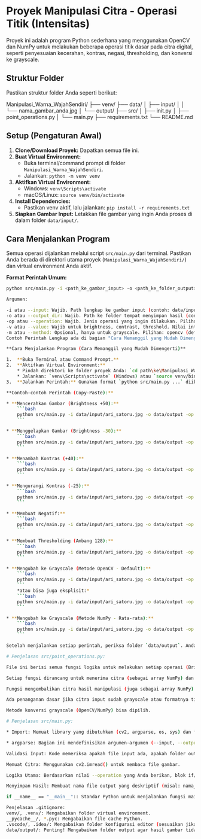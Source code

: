 # Proyek Manipulasi Citra - Operasi Titik (Intensitas)

Proyek ini adalah program Python sederhana yang menggunakan OpenCV dan NumPy untuk melakukan beberapa operasi titik dasar pada citra digital, seperti penyesuaian kecerahan, kontras, negasi, thresholding, dan konversi ke grayscale.

## Struktur Folder

Pastikan struktur folder Anda seperti berikut:

Manipulasi_Warna_WajahSendiri/
├── venv/
├── data/
│   ├── input/
│   │   └── nama_gambar_anda.jpg
│   └── output/
├── src/
│   ├── init.py
│   ├── point_operations.py
│   └── main.py
├── requirements.txt
└── README.md

## Setup (Pengaturan Awal)

1.  **Clone/Download Proyek:** Dapatkan semua file ini.
2.  **Buat Virtual Environment:**
    * Buka terminal/command prompt di folder `Manipulasi_Warna_WajahSendiri`.
    * Jalankan: `python -m venv venv`
3.  **Aktifkan Virtual Environment:**
    * Windows: `venv\Scripts\activate`
    * macOS/Linux: `source venv/bin/activate`
4.  **Install Dependencies:**
    * Pastikan venv aktif, lalu jalankan: `pip install -r requirements.txt`
5.  **Siapkan Gambar Input:** Letakkan file gambar yang ingin Anda proses di dalam folder `data/input/`.

## Cara Menjalankan Program

Semua operasi dijalankan melalui script `src/main.py` dari terminal. Pastikan Anda berada di direktori utama proyek (`Manipulasi_Warna_WajahSendiri/`) dan virtual environment Anda aktif.

**Format Perintah Umum:**

```bash
python src/main.py -i <path_ke_gambar_input> -o <path_ke_folder_output> -op <nama_operasi> [opsi_tambahan]

Argumen:

-i atau --input: Wajib. Path lengkap ke gambar input (contoh: data/input/ari_satoru.jpg).
-o atau --output_dir: Wajib. Path ke folder tempat menyimpan hasil (contoh: data/output).
-op atau --operation: Wajib. Jenis operasi yang ingin dilakukan. Pilihan: brightness, contrast, negative, threshold, grayscale.
-v atau --value: Wajib untuk brightness, contrast, threshold. Nilai integer untuk operasi tersebut.
-m atau --method: Opsional, hanya untuk grayscale. Pilihan: opencv (default) atau numpy.
Contoh Perintah Lengkap ada di bagian "Cara Memanggil yang Mudah Dimengerti" di bawah.

**Cara Menjalankan Program (Cara Memanggil yang Mudah Dimengerti)**

1.  **Buka Terminal atau Command Prompt.**
2.  **Aktifkan Virtual Environment:**
    * Pindah direktori ke folder proyek Anda: `cd path\ke\Manipulasi_Warna_WajahSendiri`
    * Jalankan: `venv\Scripts\activate` (Windows) atau `source venv/bin/activate` (Mac/Linux). Anda akan melihat `(venv)` di awal prompt.
3.  **Jalankan Perintah:** Gunakan format `python src/main.py ...` diikuti argumen yang sesuai. Ganti `data/input/ari_satoru.jpg` dengan path gambar Anda jika berbeda.

**Contoh-contoh Perintah (Copy-Paste):**

* **Mencerahkan Gambar (Brightness +50):**
    ```bash
    python src/main.py -i data/input/ari_satoru.jpg -o data/output -op brightness -v 50
    ```

* **Menggelapkan Gambar (Brightness -30):**
    ```bash
    python src/main.py -i data/input/ari_satoru.jpg -o data/output -op brightness -v -30
    ```

* **Menambah Kontras (+40):**
    ```bash
    python src/main.py -i data/input/ari_satoru.jpg -o data/output -op contrast -v 40
    ```

* **Mengurangi Kontras (-25):**
    ```bash
    python src/main.py -i data/input/ari_satoru.jpg -o data/output -op contrast -v -25
    ```

* **Membuat Negatif:**
    ```bash
    python src/main.py -i data/input/ari_satoru.jpg -o data/output -op negative
    ```

* **Membuat Thresholding (Ambang 128):**
    ```bash
    python src/main.py -i data/input/ari_satoru.jpg -o data/output -op threshold -v 128
    ```

* **Mengubah ke Grayscale (Metode OpenCV - Default):**
    ```bash
    python src/main.py -i data/input/ari_satoru.jpg -o data/output -op grayscale
    ```
    *atau bisa juga eksplisit:*
    ```bash
    python src/main.py -i data/input/ari_satoru.jpg -o data/output -op grayscale -m opencv
    ```

* **Mengubah ke Grayscale (Metode NumPy - Rata-rata):**
    ```bash
    python src/main.py -i data/input/ari_satoru.jpg -o data/output -op grayscale -m numpy
    ```

Setelah menjalankan setiap perintah, periksa folder `data/output`. Anda akan menemukan file gambar hasil operasi di sana dengan nama yang sesuai. Jika ada error, pesan error akan ditampilkan di terminal.

# Penjelasan src/point_operations.py:

File ini berisi semua fungsi logika untuk melakukan setiap operasi (Brightness, Contrast, Negative, Threshold, Grayscale).

Setiap fungsi dirancang untuk menerima citra (sebagai array NumPy) dan parameter yang diperlukan (seperti value atau method).

Fungsi mengembalikan citra hasil manipulasi (juga sebagai array NumPy).

Ada penanganan dasar jika citra input sudah grayscale atau formatnya tidak sesuai.

Metode konversi grayscale (OpenCV/NumPy) bisa dipilih.

# Penjelasan src/main.py:

* Import: Memuat library yang dibutuhkan (cv2, argparse, os, sys) dan fungsi-fungsi dari point_operations.py.

* argparse: Bagian ini mendefinisikan argumen-argumen (--input, --output_dir, --operation, --value, --method) yang bisa Anda berikan saat menjalankan program dari command line. Ini membuat program fleksibel.

Validasi Input: Kode memeriksa apakah file input ada, apakah folder output ada (jika tidak ada, coba dibuat), dan apakah argumen --value diberikan untuk operasi yang memerlukannya.

Memuat Citra: Menggunakan cv2.imread() untuk membaca file gambar.

Logika Utama: Berdasarkan nilai --operation yang Anda berikan, blok if/elif akan memanggil fungsi yang sesuai dari point_operations.py.

Menyimpan Hasil: Membuat nama file output yang deskriptif (misal: nama_asli_brightness_50.jpg) dan menyimpannya ke folder output menggunakan cv2.imwrite(). Ada penanganan error jika penyimpanan gagal.

if __name__ == "__main__":: Standar Python untuk menjalankan fungsi main() saat script dieksekusi.

Penjelasan .gitignore:
venv/, .venv/: Mengabaikan folder virtual environment.
__pycache__/, *.pyc: Mengabaikan file cache Python.
.vscode/, .idea/: Mengabaikan folder konfigurasi editor (sesuaikan jika Anda pakai editor lain).
data/output/: Penting! Mengabaikan folder output agar hasil gambar tidak ikut ter-upload ke Git. Biasanya kita hanya mengupload kode sumber dan data input sampel jika perlu.